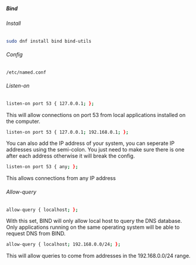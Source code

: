 ##### Bind
###### Install
```sh
sudo dnf install bind bind-utils
```

###### Config
```sh 
/etc/named.conf
```

###### Listen-on
```sh
listen-on port 53 { 127.0.0.1; }; 
```
This will allow connections on port 53 from local applications installed on the computer.

```sh 
listen-on port 53 { 127.0.0.1; 192.168.0.1; };
```
You can also add the IP address of your system, you can seperate IP addresses using the semi-colon. You just need to make sure there is one after each address otherwise it will break the config. 

```sh
listen-on port 53 { any; };
```
This allows connections from any IP address

###### Allow-query
```sh
allow-query { localhost; };
```
With this set, BIND will only allow local host to query the DNS database. Only applications running on the same operating system will be able to request DNS from BIND. 

```sh
allow-query { localhost; 192.168.0.0/24; }; 
```
This will allow queries to come from addresses in the 192.168.0.0/24 range. 